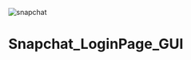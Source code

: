 ![snapchat](https://github.com/user-attachments/assets/783b3d1d-151a-4937-ab16-f0678fab2c8b)
# Snapchat_LoginPage_GUI
